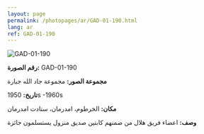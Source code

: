 ```yaml
---
layout: page
permalink: /photopages/ar/GAD-01-190.html
lang: ar
ref: GAD-01-190
---
```


![GAD-01-190](/smallimages/GAD-01-190-600.jpg)

**رقم الصورة:** GAD-01-190

**مجموعة الصور:** مجموعة جاد الله جبارة

**تاريخ:** 1950s -1960s

**مكان:** الخرطوم، امدرمان، ستادت امدرمان

**وصف:**  اعضاء فريق هلال من ضمنهم كابتين صديق منزول يستسلمون جائزة
